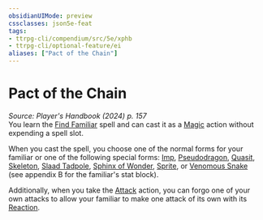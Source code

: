 ```yaml
---
obsidianUIMode: preview
cssclasses: json5e-feat
tags:
- ttrpg-cli/compendium/src/5e/xphb
- ttrpg-cli/optional-feature/ei
aliases: ["Pact of the Chain"]
---
```

# Pact of the Chain
*Source: Player's Handbook (2024) p. 157*  
You learn the [Find Familiar](2-Mechanics/CLI/spells/find-familiar-xphb.md) spell and can cast it as a [Magic](2-Mechanics/CLI/rules/actions.md#Magic) action without expending a spell slot.

When you cast the spell, you choose one of the normal forms for your familiar or one of the following special forms: [Imp](2-Mechanics/CLI/bestiary/fiend/imp-xmm.md), [Pseudodragon](2-Mechanics/CLI/bestiary/dragon/pseudodragon-xmm.md), [Quasit](2-Mechanics/CLI/bestiary/fiend/quasit-xmm.md), [Skeleton](2-Mechanics/CLI/bestiary/undead/skeleton-xmm.md), [Slaad Tadpole](2-Mechanics/CLI/bestiary/aberration/slaad-tadpole-xmm.md), [Sphinx of Wonder](2-Mechanics/CLI/bestiary/celestial/sphinx-of-wonder-xmm.md), [Sprite](2-Mechanics/CLI/bestiary/fey/sprite-xmm.md), or [Venomous Snake](2-Mechanics/CLI/bestiary/beast/venomous-snake-xmm.md) (see appendix B for the familiar's stat block).

Additionally, when you take the [Attack](2-Mechanics/CLI/rules/actions.md#Attack) action, you can forgo one of your own attacks to allow your familiar to make one attack of its own with its [Reaction](2-Mechanics/CLI/rules/variant-rules/reaction-xphb.md).
